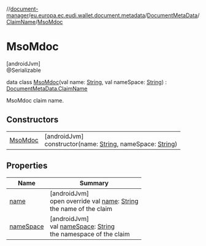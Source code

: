 //[document-manager](../../../../../index.md)/[eu.europa.ec.eudi.wallet.document.metadata](../../../index.md)/[DocumentMetaData](../../index.md)/[ClaimName](../index.md)/[MsoMdoc](index.md)

# MsoMdoc

[androidJvm]\
@Serializable

data class [MsoMdoc](index.md)(val
name: [String](https://kotlinlang.org/api/latest/jvm/stdlib/kotlin/-string/index.html), val
nameSpace: [String](https://kotlinlang.org/api/latest/jvm/stdlib/kotlin/-string/index.html)) : [DocumentMetaData.ClaimName](../index.md)

MsoMdoc claim name.

## Constructors

|                         |                                                                                                                                                                                                                  |
|-------------------------|------------------------------------------------------------------------------------------------------------------------------------------------------------------------------------------------------------------|
| [MsoMdoc](-mso-mdoc.md) | [androidJvm]<br>constructor(name: [String](https://kotlinlang.org/api/latest/jvm/stdlib/kotlin/-string/index.html), nameSpace: [String](https://kotlinlang.org/api/latest/jvm/stdlib/kotlin/-string/index.html)) |

## Properties

| Name                       | Summary                                                                                                                                                        |
|----------------------------|----------------------------------------------------------------------------------------------------------------------------------------------------------------|
| [name](name.md)            | [androidJvm]<br>open override val [name](name.md): [String](https://kotlinlang.org/api/latest/jvm/stdlib/kotlin/-string/index.html)<br>the name of the claim   |
| [nameSpace](name-space.md) | [androidJvm]<br>val [nameSpace](name-space.md): [String](https://kotlinlang.org/api/latest/jvm/stdlib/kotlin/-string/index.html)<br>the namespace of the claim |
